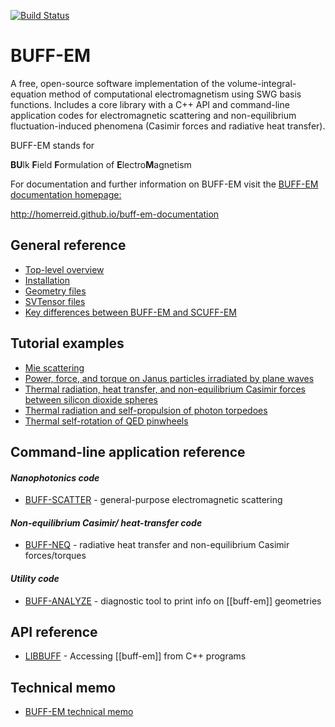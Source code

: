 [![Build Status](https://travis-ci.org/HomerReid/buff-em.svg?branch=master)](https://travis-ci.org/HomerReid/scuff-em)

BUFF-EM
========

A free, open-source software implementation of the 
volume-integral-equation method of computational electromagnetism
using SWG basis functions.
Includes a core library with a C++ API and command-line application codes
for 
electromagnetic scattering and non-equilibrium fluctuation-induced 
phenomena (Casimir forces and radiative heat transfer).

BUFF-EM stands for

 **BU**lk **F**ield **F**ormulation of **E**lectro**M**agnetism

For documentation and further information on BUFF-EM visit the 
[BUFF-EM documentation homepage:](http://homerreid.github.io/buff-em-documentation)

http://homerreid.github.io/buff-em-documentation

## General reference

* [Top-level overview](TopLevel)
* [Installation](Installing)
* [Geometry files](Geometries)
* [SVTensor files](SVTensors)
* [Key differences between BUFF-EM and SCUFF-EM](BUFFvsSCUFF)

<a name="Examples"></a>
## Tutorial examples

+ [Mie scattering](MieScattering)
+ [Power, force, and torque on Janus particles irradiated by plane waves](JanusParticles)
+ [Thermal radiation, heat transfer, and non-equilibrium Casimir forces between silicon dioxide spheres](SiO2Spheres)
+ [Thermal radiation and self-propulsion of photon torpedoes](PhotonTorpedoes)
+ [Thermal self-rotation of QED pinwheels](QEDPinwheels)

## Command-line application reference

#### *Nanophotonics code*
- [BUFF-SCATTER][buffScatter]    - general-purpose electromagnetic scattering
      
#### *Non-equilibrium Casimir/ heat-transfer code*
- [BUFF-NEQ][buffNeq]            - radiative heat transfer and non-equilibrium Casimir forces/torques

#### *Utility code*
- [BUFF-ANALYZE][buffAnalyze]    - diagnostic tool to print info on [[buff-em]] geometries

## API reference

* [LIBBUFF][libbuff] - Accessing [[buff-em]] from C++ programs

## Technical memo

* [BUFF-EM technical memo][memo]

[buffScatter]:        http://homerreid.github.io/buff-em-documentation/applications/buff-scatter
[buffNeq]:            http://homerreid.github.io/buff-em-documentation/applications/buff-neq
[buffAnalyze]:        http://homerreid.github.io/buff-em-documentation/applications/buff-analyze
[libbuff]:            http://homerreid.github.io/buff-em-documentation/API/libbuff
[memo]:               http://homerreid.github.io/buff-em-documentation/tex/buff-em-tex
[TopLevel]:           http://homerreid.github.io/buff-em-documentation/reference/TopLevel
[Installing]:         http://homerreid.github.io/buff-em-documentation/reference/Installing
[Geometries]:         http://homerreid.github.io/buff-em-documentation/reference/Geometries
[SVTensors]:          http://homerreid.github.io/buff-em-documentation/reference/SVTensors
[BUFFvsSCUFF]:        http://homerreid.github.io/buff-em-documentation/reference/BUFFvsSCUFF
[MieScattering]:      http://homerreid.github.io/buff-em-documentation/examples/MieScattering
[JanusParticles]:     http://homerreid.github.io/buff-em-documentation/examples/JanusParticles
[SiO2Spheres]:        http://homerreid.github.io/buff-em-documentation/examples/SiO2Spheres
[PhotonTorpedoes]:    http://homerreid.github.io/buff-em-documentation/examples/PhotonTorpedoes
[QEDPinwheels]:       http://homerreid.github.io/buff-em-documentation/examples/Pinwheels
